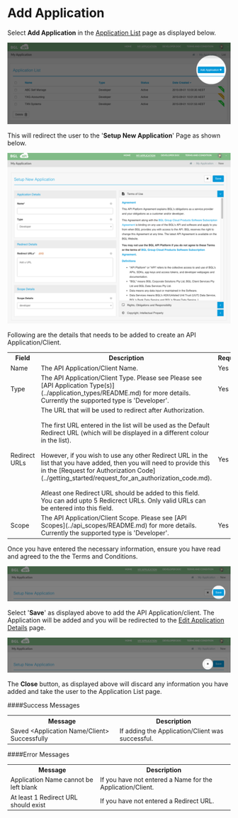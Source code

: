 # Add Application

Select **Add Application** in the [Application List](list_application.md) page as displayed below.

![Add Application](../images/AddApplication.png)

This will redirect the user to the '**Setup New Application**' Page as shown below.

![Setup New Application](../images/SetupNewApplication.png)



Following are the details that needs to be added to create an API Application/Client.

<table>
    <tr>
        <th>Field</th>
        <th>Description</th>
        <th>Required</th>
    </tr>
    <tr>
        <td id="applicationName">Name</td>
        <td>The API Application/Client Name.</td>
        <td>Yes</td>
    </tr>
    <tr>
        <td id="applicationType">Type</td>
        <td>The API Application/Client Type. Please see Please see [API Application Type(s)](../application_types/README.md) for more details.  Currently the supported type is 'Developer'.</td>
        <td>Yes</td>
    </tr>
    <tr>
        <td id="applicationRedirectURL">Redirect URLs</td>
        <td>The URL that will be used to redirect after Authorization.  <br><br>The first URL entered in the list will be used as the Default Redirect URL (which will be displayed in a different colour in the list).  <br><br>However, if you wish to use any other Redirect URL in the list that you have added, then you will need to provide this in the [Request for Authorization Code](../getting_started/request_for_an_authorization_code.md).  <br><br>Atleast one Redirect URL should be added to this field.  You can add upto 5 Redicrect URLs.  Only valid URLs can be entered into this field.</td>
        <td>Yes</td>
    </tr>
    <tr>
        <td id="applicationScope">Scope</td>
        <td>The API Application/Client Scope. Please see [API Scopes](../api_scopes/README.md) for more details.  Currently the supported type is 'Developer'.
        </td>
        <td>Yes</td>
    </tr>
</table>

Once you have entered the necessary information, ensure you have read and agreed to the the Terms and Conditions.

![Save New Application](../images/SaveNewApplication.png)

Select '**Save**' as displayed above to add the API Application/client. The Application will be added and you will be redirected to the [Edit Application Details](edit_application.md) page.

![Close New Application](../images/CloseNewApplication.png)

The **Close** button, as displayed above will discard any information you have added and take the user to the Application List page.


####Success Messages

<table>
    <tr>
        <th>Message</th>
        <th>Description</th>
    </tr>
    <tr>
        <td>Saved &lt;Application Name/Client&gt; Successfully</td>
        <td>If adding the Application/Client was successful.</td>
    </tr>
</table>

####Error Messages

<table>
    <tr>
        <th>Message</th>
        <th>Description</th>
    </tr>
    <tr>
        <td>Application Name cannot be left blank</td>
        <td>If you have not entered a Name for the Application/Client.</td>
    </tr>
    <tr>
        <td>At least 1 Redirect URL should exist</td>
        <td>If you have not entered a Redirect URL.</td>
    </tr>
</table>
